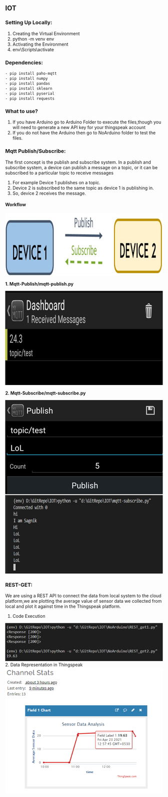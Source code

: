 ## IOT

### Setting Up Locally:
1. Creating the Virtual Environment
2. python -m venv env
3. Activating the Environment
4. env\Scripts\activate

### Dependencies:
```
- pip install paho-mqtt
- pip install numpy
- pip install pandas
- pip install sklearn
- pip install pyserial
- pip install requests

```

### What to use?
1. If you have Arduino go to Arduino Folder to execute the files,though you will need to generate a new API key for your thingspeak account
2. If you do not have the Arduino then go to NoArduino folder to test the files.

### Mqtt Publish/Subscribe:

The first concept is the publish and subscribe system. In a publish and subscribe system, a device can publish a message on a topic, or it can be subscribed to a particular topic to receive messages

1. For example Device 1 publishes on a topic.
2. Device 2 is subscribed to the same topic as device 1 is publishing in.
3. So, device 2 receives the message.

#### Workflow

<img src="Images/pubsubflow.jpg" height="200px">

**1. Mqtt-Publish/mqtt-publish.py**

<img src="Images/mqttscreenshot2.jpg" height="300px">

**2. Mqtt-Subscribe/mqtt-subscribe.py**

<img src="Images/mqttscreenshot1.jpg" height="300px">
<img src="Images/suboutput.jpg" height="250px">

### REST-GET:
We are using a REST API to connect the data from local system to the cloud platform,we are plotting the average value of sensor data we collected from local and plot it against time in the Thingspeak platform.

1. Code Execution
<img src="Images/rest.png">
2. Data Representation in Thingspeak
<img src="Images/thingspeak sensordata.png">

